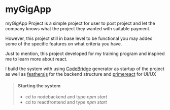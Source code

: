 # myGigApp

<p>myGigApp Project is a simple project for user to post project and let the company knows what the project they wanted with suitable payment.<br>

However, this project still in base level to be functional you may added some of the specific features on what criteria you have.<br>

Just to mention, this project developed for my training program and inspired me to learn more about react.</p>

<p>I build the system with using <a href="https://codebridge.my/">CodeBridge</a> generator as startup of the project as well as <a href="https://feathersjs.com/">feathersjs</a> for the backend structure and <a href="https://www.primefaces.org/primereact/">primereact</a> for UI/UX</p>

> #### Starting the system
> - cd to nodebackend and type <i>npm start</i>
> - cd to reactfrontend and type <i>npm start</i>
>
> 
